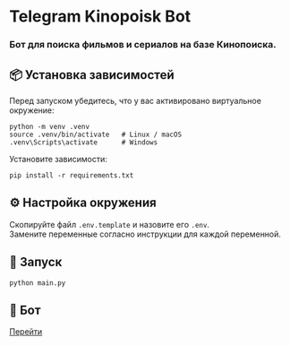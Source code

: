 # Telegram Kinopoisk Bot

### Бот для поиска фильмов и сериалов на базе Кинопоиска.

## 📦 Установка зависимостей

Перед запуском убедитесь, что у вас активировано виртуальное окружение:

```
python -m venv .venv
source .venv/bin/activate   # Linux / macOS
.venv\Scripts\activate      # Windows
```

Установите зависимости:

```
pip install -r requirements.txt
```

## ⚙️ Настройка окружения

Скопируйте файл `.env.template` и назовите его `.env`. <br>
Замените переменные согласно инструкции для каждой переменной.

## 🚀 Запуск

```
python main.py
```

## 🤖 Бот

[Перейти](https://t.me/my_first_test_skill_bot)